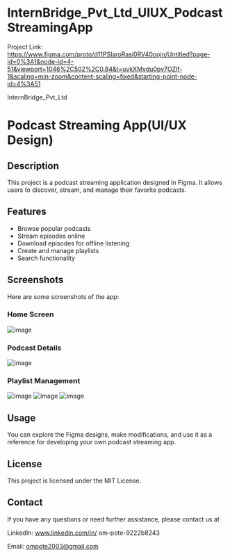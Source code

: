 # InternBridge_Pvt_Ltd_UIUX_PodcastStreamingApp

Project Link: https://www.figma.com/proto/d11PSIaroRasi0RV40oojn/Untitled?page-id=0%3A1&node-id=4-51&viewport=1046%2C502%2C0.84&t=uvkXMvdu0pv7OZlf-1&scaling=min-zoom&content-scaling=fixed&starting-point-node-id=4%3A51

InternBridge_Pvt_Ltd

# Podcast Streaming App(UI/UX Design)

## Description
This project is a podcast streaming application designed in Figma. It allows users to discover, stream, and manage their favorite podcasts.

## Features
- Browse popular podcasts
- Stream episodes online
- Download episodes for offline listening
- Create and manage playlists
- Search functionality

## Screenshots
Here are some screenshots of the app:

### Home Screen
![image](https://github.com/ompote123/InternBridge_Pvt_Ltd_UIUX_PodcastStreamingApp/assets/174642587/6c403db9-b79c-4f28-98b9-ad82ab72388b)


### Podcast Details
![image](https://github.com/ompote123/InternBridge_Pvt_Ltd_UIUX_PodcastStreamingApp/assets/174642587/576ddc9d-505f-4c22-852a-95f05c074683)


### Playlist Management
![image](https://github.com/ompote123/InternBridge_Pvt_Ltd_UIUX_PodcastStreamingApp/assets/174642587/53c38573-340d-4de9-a07c-91c79ad65d20)
![image](https://github.com/ompote123/InternBridge_Pvt_Ltd_UIUX_PodcastStreamingApp/assets/174642587/6efd4373-945c-43f4-b5a6-64d41d779357)
![image](https://github.com/ompote123/InternBridge_Pvt_Ltd_UIUX_PodcastStreamingApp/assets/174642587/7ce1f066-e139-439d-a3ad-85fb3080af49)


## Usage
You can explore the Figma designs, make modifications, and use it as a reference for developing your own podcast streaming app.

## License
This project is licensed under the MIT License.

## Contact
If you have any questions or need further assistance, please contact us at 

LinkedIn: www.linkedin.com/in/
om-pote-9222b8243

Email: ompote2003@gmail.com
